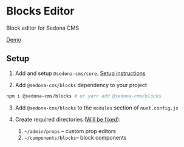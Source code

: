 # Blocks Editor

Block editor for Sedona CMS

[Demo](https://sedona-cms.github.io/blocks/?loggedIn=true)

## Setup

1. Add and setup `@sedona-cms/core`. [Setup instructions](https://github.com/sedona-cms/core#setup) 

2. Add `@sedona-cms/blocks` dependency to your project

```bash
npm i @sedona-cms/blocks # or yarn add @sedona-cms/blocks
```

3. Add `@sedona-cms/blocks` to the `modules` section of `nuxt.config.js`

4. Create required directories ([Will be fixed](../../issues/2)):
    1. `~/admin/props` – custom prop editors
    2. `~/components/blocks`– block components
